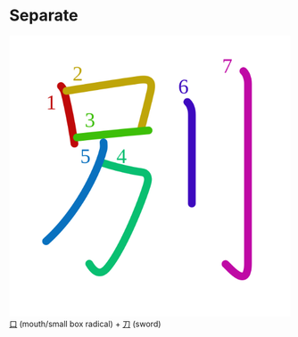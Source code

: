 # Separate
![別](../kanji-colorize/5225.svg)
[口](口.md) (mouth/small box radical) +  [刀](刀.md) (sword) 